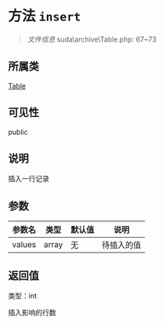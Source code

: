 # 方法 `insert`

> *文件信息* suda\archive\Table.php: 67~73

## 所属类 

[Table](../Table.md)

## 可见性

public

## 说明

插入一行记录

## 参数


| 参数名 | 类型 | 默认值 | 说明 |
|--------|-----|-------|-------|
| values |  array | 无 |  待插入的值 |



## 返回值

类型：int

 插入影响的行数

